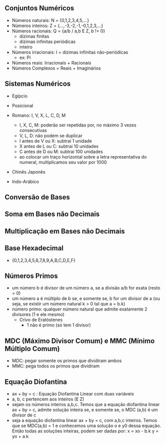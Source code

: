 ## Conjuntos Numéricos
- Números naturais: N = {0,1,2,3,4,5,...}
- Números inteiros: Z = {...,-3,-2,-1,-0,1,2,3,...}
- Números racionais: Q = {a/b / a,b E Z, b != 0}
    - dízimas finitas
    - dízimas infinitas periódicas
    - inteiro
- Números irracionais: I = dízimas infinitas não-periódicas
    - ex: Pi
- Números reais: Irracionais + Racionais
- Números Complexos = Reais + Imaginários


## Sistemas Numéricos
- Egípcio

- Posicíonal
- Romano: I, V, X, L, C, D, M
    - I, X, C, M: poderão ser repetidas por, no máximo 3 vezes consecutivas
    - V, L, D: não podem se duplicar
    - I antes de V ou X: subtrai 1 unidade
    - X antes de L ou C: subtrai 10 unidades
    - C antes de D ou M: subtrai 100 unidades
    - ao colocar um traço horizontal sobre a letra representativa do numeral, multiplicamos seu valor por 1000
- Chinês Japonês
- Indo-Arábico


## Conversão de Bases


## Soma em Bases não Decimais


## Multiplicação em Bases não Decimais


## Base Hexadecimal
- {0,1,2,3,4,5,6,7,8,9,A,B,C,D,E,F}


## Números Primos
- um número b é divisor de um número a, se a divisão a/b for exata (resto = 0)
- um número a é múltiplo de b se, e somente se, b for um divisor de a (ou seja, se existir um número natural k > 0 tal que a = b.k)
- número primo: qualquer número natural que admite exatamente 2 divisores (1 e ele mesmo)
    - Crivo de Eratóstenes
        - 1 não é primo (só tem 1 divisor)


## MDC (Máximo Divisor Comum) e MMC (Mínimo Múltiplo Comum)
- MDC: pegar somente os primos que dividiram ambos
- MMC: pega todos os primos que dividiram


## Equação Diofantina
- ax + by = c  : Equação Diofantina Linear com duas variáveis
- a, b, c pertencem aos inteiros (E Z)
- sejam os números inteiros a,b,c. Temos que a equação diofantina linear ax + by = c, admite solução inteira se, e somente se, o MDC (a,b) é um divisor de c
- seja a equação diofantina linear ax + by = c, com a,b,c inteiros. Temos que se MDC(a,b) = 1 e conhecemos uma solução o e y0 dessa equação. Então todas as soluções inteiras, podem ser dadas por:
    x = xo - b.k
    y = yo + a.k
